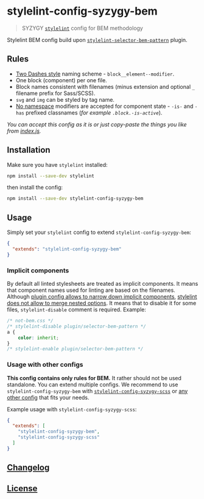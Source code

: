 # stylelint-config-syzygy-bem
> SYZYGY [`stylelint`](https://github.com/stylelint/stylelint) config for BEM methodology

Stylelint BEM config build upon [`stylelint-selector-bem-pattern`](https://github.com/simonsmith/stylelint-selector-bem-pattern) plugin.

## Rules

* [Two Dashes style](https://en.bem.info/methodology/naming-convention/#two-dashes-style) naming scheme -
  `block__element--modifier`.
* One block (component) per one file.
* Block names consistent with filenames (minus extension and optional `_` filename prefix for Sass/SCSS).
* `svg` and `img` can be styled by tag name.
* [No namespace](https://en.bem.info/methodology/naming-convention/#no-namespace-style) modifiers
  are accepted for component state - `-is-` and `-has` prefixed classnames (_for example `.block.-is-active`_).    

_You can accept this config as it is or just copy-paste the things you like from [index.js](index.js)._

## Installation

Make sure you have `stylelint` installed:
```bash
npm install --save-dev stylelint
```

then install the config:
```bash
npm install --save-dev stylelint-config-syzygy-bem
```

## Usage

Simply set your `stylelint` config to extend `stylelint-config-syzygy-bem`:

```json
{
  "extends": "stylelint-config-syzygy-bem"
}
```

### Implicit components

By default all linted stylesheets are treated as implicit components. It means that component
names used for linting are based on the filenames. Although [plugin config allows to narrow down
implicit components](https://github.com/postcss/postcss-bem-linter#define-components-and-utilities-implicitly-based-on-their-filename),
[stylelint does not allow to merge nested options](https://github.com/stylelint/stylelint/blob/master/docs/user-guide/faq.md#if-i-use-extends-within-my-configuration-object-will-the-options-for-each-rule-be-merged-or-overridden).
It means that to disable it for some files, `stylelint-disable` comment is required. Example:

```css
/* not-bem.css */
/* stylelint-disable plugin/selector-bem-pattern */
a {
    color: inherit;
}
/* stylelint-enable plugin/selector-bem-pattern */
```


### Usage with other configs

**This config contains only rules for BEM.**
It rather should not be used standalone. You can extend multiple configs.
We recommend to use `stylelint-config-syzygy-bem` with
[`stylelint-config-syzygy-scss`](https://github.com/syzygypl/stylelint-config-syzygy-scss)
or [any other config](https://www.npmjs.com/search?q=stylelint-config&ranking=popularity)
that fits your needs.

Example usage with `stylelint-config-syzygy-scss`:

```json
{
  "extends": [
    "stylelint-config-syzygy-bem",
    "stylelint-config-syzygy-scss"
  ]
}
```

## [Changelog](CHANGELOG.md)

## [License](LICENSE)
